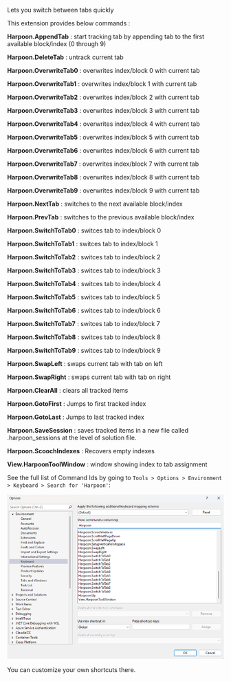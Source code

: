 
Lets you switch between tabs quickly

This extension provides below commands : 

**Harpoon.AppendTab**  : start tracking tab by appending tab to the first available block/index (0  through  9)

**Harpoon.DeleteTab**  : untrack current tab

**Harpoon.OverwriteTab0**  : overwrites index/block 0 with current tab

**Harpoon.OverwriteTab1**  : overwrites index/block 1 with current tab

**Harpoon.OverwriteTab2**  : overwrites index/block 2 with current tab

**Harpoon.OverwriteTab3**  : overwrites index/block 3 with current tab

**Harpoon.OverwriteTab4**  : overwrites index/block 4 with current tab

**Harpoon.OverwriteTab5**  : overwrites index/block 5 with current tab

**Harpoon.OverwriteTab6**  : overwrites index/block 6 with current tab

**Harpoon.OverwriteTab7**  : overwrites index/block 7 with current tab

**Harpoon.OverwriteTab8**  : overwrites index/block 8 with current tab

**Harpoon.OverwriteTab9**  : overwrites index/block 9 with current tab

**Harpoon.NextTab**  : switches to the next available block/index

**Harpoon.PrevTab**  : switches to the previous available block/index

**Harpoon.SwitchToTab0**  : switces tab to index/block 0

**Harpoon.SwitchToTab1**  : switces tab to index/block 1

**Harpoon.SwitchToTab2**  : switces tab to index/block 2

**Harpoon.SwitchToTab3**  : switces tab to index/block 3

**Harpoon.SwitchToTab4**  : switces tab to index/block 4

**Harpoon.SwitchToTab5**  : switces tab to index/block 5

**Harpoon.SwitchToTab6**  : switces tab to index/block 6

**Harpoon.SwitchToTab7**  : switces tab to index/block 7

**Harpoon.SwitchToTab8**  : switces tab to index/block 8

**Harpoon.SwitchToTab9**  : switces tab to index/block 9

**Harpoon.SwapLeft**  : swaps current tab with tab on left

**Harpoon.SwapRight**  : swaps current tab with tab on right


**Harpoon.ClearAll**  : clears all tracked items


**Harpoon.GotoFirst**  : Jumps to first tracked index

**Harpoon.GotoLast**  : Jumps to last tracked index

**Harpoon.SaveSession**  : saves tracked items in a new file called .harpoon_sessions at the level of solution file. 

**Harpoon.ScoochIndexes**  : Recovers empty indexes

**View.HarpoonToolWindow** : window showing index to tab assignment

See the full list of Command Ids by going to `Tools > Options > Environment > Keyboard > Search for 'Harpoon'`:

![shortcuts](imgs/shortcuts.png)

You can customize your own shortcuts there.